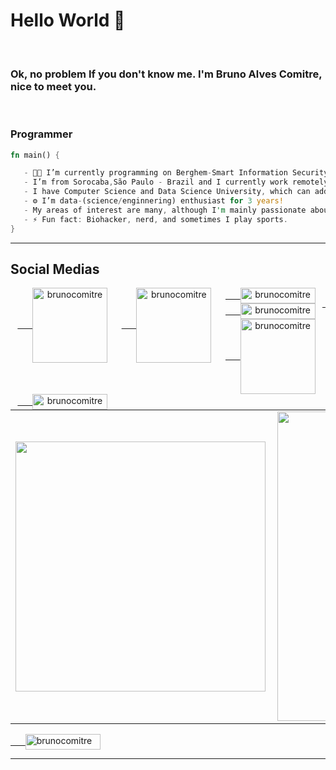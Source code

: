 # Hello World 👋

<br />

### Ok, no problem If you don't know me. I'm Bruno Alves Comitre, nice to meet you.

<br />

### Programmer

```rust
fn main() {

   - 👨‍💻 I’m currently programming on Berghem-Smart Information Security with backend developer using Python and Javascript. 
   - I’m from Sorocaba,São Paulo - Brazil and I currently work remotely.
   - I have Computer Science and Data Science University, which can add to the field of development. With 5 years of experience in the area.
   - ⚙️ I’m data-(science/enginnering) enthusiast for 3 years!
   - My areas of interest are many, although I'm mainly passionate about science of theoretical theory and artificial intelligence; Machine Learning is my main topic of study.
   - ⚡ Fun fact: Biohacker, nerd, and sometimes I play sports.
}
```

***

<h2>Social Medias</h2>

<center>
<div style="float:left; width:33%">
  <a href="https://www.instagram.com/the_comitre/" alt="instagram" target="_blank">&nbsp;&nbsp;&nbsp;&nbsp;&nbsp;
    <img align="center" src="https://img.shields.io/badge/-the_comitre-E4405F?style=flat-square&logo=instagram&logoColor=white" alt="brunocomitre" width="120" />
  </a>
</div>

<div style="float:left; width:33%">
  <a href="https://www.facebook.com/brunoalvescomitre" alt="facebook" target="_blank">&nbsp;&nbsp;&nbsp;&nbsp;&nbsp;
    <img align="center" src="https://img.shields.io/badge/-Bruno Comitre-1877F2?style=flat-square&logo=facebook&logoColor=white" alt="brunocomitre" width="120" />
  </a>
</div>

<div style="float:left; width:33%">
  <a href="https://www.linkedin.com/in/brunocomitre/a" alt="linkedin" target="_blank">&nbsp;&nbsp;&nbsp;&nbsp;&nbsp;
    <img align="center" src="https://img.shields.io/badge/-LinkedIn-0077B5?style=flat-square&logo=Linkedin&logoColor=white" alt="brunocomitre" height="25" width="120" />
  </a>
</div>
</center>

<br />

<center>
<div style="float:left; width:33%">
  <a href="https://medium.com/@brunocomitre" alt="medium" target="_blank">&nbsp;&nbsp;&nbsp;&nbsp;&nbsp;
    <img align="center" src="https://img.shields.io/badge/-Medium-000000?style=flat-square&labelColor=000000&logo=medium&logoColor=white&link=https://medium.com/@brunocomitre" alt="brunocomitre" height="25" width="120" />
  </a>
</div>

<div style="float:left; width:33%">
  <a href="https://sourcerer.io/brunocomitre" alt="sourcerer" target="_blank">&nbsp;&nbsp;&nbsp;&nbsp;&nbsp;
    <img align="center" src="https://img.shields.io/badge/sourcerer-start-brightgreen.svg?colorA=087c08" alt="brunocomitre" width="120" />
  </a>
</div>

<div style="float:left; width:33%">
  <a href="mailto:brunoalvesscomitre@gmail.com" alt="gmail" target="_blank">&nbsp;&nbsp;&nbsp;&nbsp;&nbsp;
    <img align="center" src="https://img.shields.io/badge/-Gmail-D14836?style=flat-square&logo=gmail&logoColor=white" alt="brunocomitre" height="25" width="120" />
  </a>
</div>
</center>

***

<center>
  <table>
    <tr>
        <td><img width="400px" align="left" src="https://github-readme-stats.vercel.app/api/top-langs/?username=BrunoComitre&hide=html&layout=compact&show_icons=true&theme=gruvbox" /></td>
        <td><img width="495px" align="left" src="https://github-readme-stats.vercel.app/api?username=BrunoComitre&show_icons=true&theme=gruvbox" /></td>
    </tr>   
  </table>
</center>

<a href="https://github.com/BrunoComitre" alt="Views" target="_blank">&nbsp;&nbsp;&nbsp;&nbsp;&nbsp;
  <img align="center" src="https://komarev.com/ghpvc/?username=BrunoComitre" alt="brunocomitre" height="25" width="120" />
</a>

***
